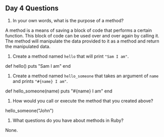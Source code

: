 ## Day 4 Questions

1. In your own words, what is the purpose of a method?

A method is a means of saving a block of code that performs a certain function.
This block of code can be used over and over again by calling it.  The method
will manipulate the data provided to it as a method and return the manipulated data.

1. Create a method named `hello` that will print `"Sam I am"`.

def hello()
  puts "Sam I am"
end

1. Create a method named `hello_someone` that takes an argument of `name` and prints `"#{name} I am"`.

def hello_someone(name)
  puts "#{name} I am"
end

1. How would you call or execute the method that you created above?

hello_someone("John")

1. What questions do you have about methods in Ruby?

None. 
